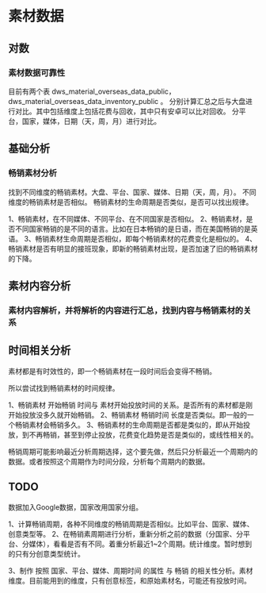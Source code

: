# 素材数据

## 对数

### 素材数据可靠性

目前有两个表 dws_material_overseas_data_public，dws_material_overseas_data_inventory_public 。
分别计算汇总之后与大盘进行对比。其中包括维度上包括花费与回收，其中只有安卓可以比对回收。
分平台，国家，媒体，日期（天，周，月）进行对比。

## 基础分析

### 畅销素材分析

找到不同维度的畅销素材。大盘、平台、国家、媒体、日期（天，周，月）。
不同维度的畅销素材是否相似。
畅销素材的生命周期是否类似，是否可以找出规律。

1、畅销素材，在不同媒体、不同平台、在不同国家是否相似。
2、畅销素材，是否不同国家畅销的是不同的语言。比如在日本畅销的是日语，而在美国畅销的是英语。
3、畅销素材生命周期是否相似，即每个畅销素材的花费变化是相似的。
4、畅销素材是否有明显的接班现象，即新的畅销素材出现，是否加速了旧的畅销素材的下降。

## 素材内容分析

### 素材内容解析，并将解析的内容进行汇总，找到内容与畅销素材的关系

## 时间相关分析

素材都是有时效性的，即一个畅销素材在一段时间后会变得不畅销。

所以尝试找到畅销素材的时间规律。

1、畅销素材 开始畅销 时间与 素材开始投放时间的关系。是否所有的素材都是刚开始投放没多久就开始畅销。
2、畅销素材 畅销时间 长度是否类似。即一般的一个畅销素材会畅销多久。
3、畅销素材的生命周期是否都是类似的，即从开始投放，到不再畅销，甚至到停止投放，花费变化趋势是否是类似的，或线性相关的。

畅销周期可能影响最近分析周期选择，这个要先做，然后只分析最近一个周期内的数据。或者按照这个周期作为时间分段，分析每个周期内的数据。

## TODO

数据加入Google数据，国家改用国家分组。

1、计算畅销周期，各种不同维度的畅销周期是否相似。比如平台、国家、媒体、创意类型等。
2、在畅销素周期进行分析，重新分析之前的数据（分国家、分平台、分媒体），看看是否有不同。着重分析最近1~2个周期。统计维度。暂时想到的只有分创意类型统计。

3、制作 按照 国家、平台、媒体、周期时间 的属性 与 畅销 的相关性分析。素材维度。目前能用到的维度，只有创意标签，和原始素材名，可能还有投放时间。